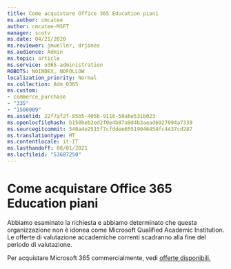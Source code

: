 ```yaml
---
title: Come acquistare Office 365 Education piani
ms.author: cmcatee
author: cmcatee-MSFT
manager: scotv
ms.date: 04/21/2020
ms.reviewer: jmueller, drjones
ms.audience: Admin
ms.topic: article
ms.service: o365-administration
ROBOTS: NOINDEX, NOFOLLOW
localization_priority: Normal
ms.collection: Adm_O365
ms.custom:
- commerce_purchase
- "335"
- "1500009"
ms.assetid: 22f7af2f-85b5-405b-9116-50abe531b023
ms.openlocfilehash: b150beb2ed2f0e4b87a9d4b3aead6927094a7339
ms.sourcegitcommit: 540a4e2515f7cfddee65519046454fc4437cd287
ms.translationtype: MT
ms.contentlocale: it-IT
ms.lasthandoff: 08/01/2021
ms.locfileid: "53687250"
---
```

# <a name="how-to-purchase-office-365-education-plans"></a>Come acquistare Office 365 Education piani

Abbiamo esaminato la richiesta e abbiamo determinato che questa organizzazione non è idonea come Microsoft Qualified Academic Institution. Le offerte di valutazione accademiche correnti scadranno alla fine del periodo di valutazione.
  
Per acquistare Microsoft 365 commercialmente, vedi [offerte disponibili.](https://go.microsoft.com/fwlink/p/?linkid=868433)  
